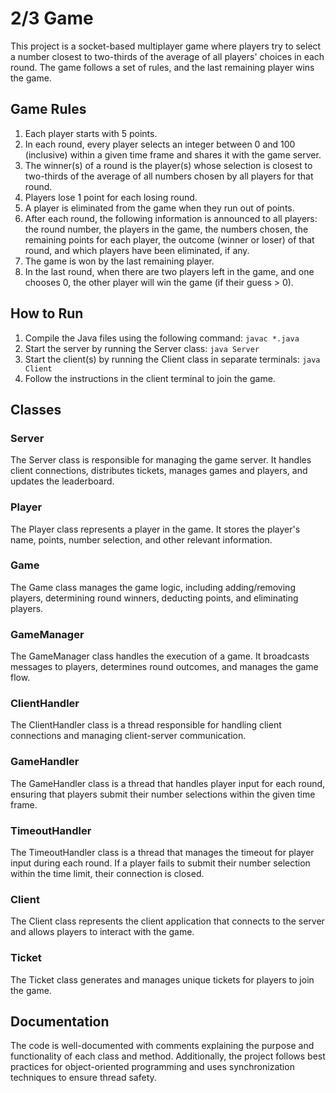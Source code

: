 # 2/3 Game

This project is a socket-based multiplayer game where players try to select a number closest to two-thirds of the average of all players' choices in each round. The game follows a set of rules, and the last remaining player wins the game.

## Game Rules

1. Each player starts with 5 points.
2. In each round, every player selects an integer between 0 and 100 (inclusive) within a given time frame and shares it with the game server.
3. The winner(s) of a round is the player(s) whose selection is closest to two-thirds of the average of all numbers chosen by all players for that round.
4. Players lose 1 point for each losing round.
5. A player is eliminated from the game when they run out of points.
6. After each round, the following information is announced to all players: the round number, the players in the game, the numbers chosen, the remaining points for each player, the outcome (winner or loser) of that round, and which players have been eliminated, if any.
7. The game is won by the last remaining player.
8. In the last round, when there are two players left in the game, and one chooses 0, the other player will win the game (if their guess > 0).

## How to Run

1. Compile the Java files using the following command: `javac *.java`
2. Start the server by running the Server class: `java Server`
3. Start the client(s) by running the Client class in separate terminals: `java Client`
4. Follow the instructions in the client terminal to join the game.

## Classes

### Server

The Server class is responsible for managing the game server. It handles client connections, distributes tickets, manages games and players, and updates the leaderboard.

### Player

The Player class represents a player in the game. It stores the player's name, points, number selection, and other relevant information.

### Game

The Game class manages the game logic, including adding/removing players, determining round winners, deducting points, and eliminating players.

### GameManager

The GameManager class handles the execution of a game. It broadcasts messages to players, determines round outcomes, and manages the game flow.

### ClientHandler

The ClientHandler class is a thread responsible for handling client connections and managing client-server communication.

### GameHandler

The GameHandler class is a thread that handles player input for each round, ensuring that players submit their number selections within the given time frame.

### TimeoutHandler

The TimeoutHandler class is a thread that manages the timeout for player input during each round. If a player fails to submit their number selection within the time limit, their connection is closed.

### Client

The Client class represents the client application that connects to the server and allows players to interact with the game.

### Ticket

The Ticket class generates and manages unique tickets for players to join the game.

## Documentation

The code is well-documented with comments explaining the purpose and functionality of each class and method. Additionally, the project follows best practices for object-oriented programming and uses synchronization techniques to ensure thread safety.
